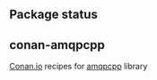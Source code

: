 ## Package status


## conan-amqpcpp

[Conan.io](https://conan.io) recipes for [amqpcpp](https://github.com/CopernicaMarketingSoftware/AMQP-CPP) library
